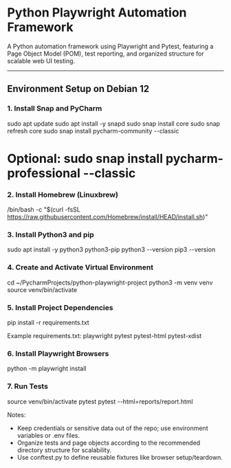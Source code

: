 # Python Playwright Automation Framework

A Python automation framework using Playwright and Pytest, featuring a Page Object Model (POM), test reporting, and organized structure for scalable web UI testing.

---

## Environment Setup on Debian 12

### 1. Install Snap and PyCharm
sudo apt update
sudo apt install -y snapd
sudo snap install core
sudo snap refresh core
sudo snap install pycharm-community --classic
# Optional: sudo snap install pycharm-professional --classic

### 2. Install Homebrew (Linuxbrew)
/bin/bash -c "$(curl -fsSL https://raw.githubusercontent.com/Homebrew/install/HEAD/install.sh)"

### 3. Install Python3 and pip
sudo apt install -y python3 python3-pip
python3 --version
pip3 --version

### 4. Create and Activate Virtual Environment
cd ~/PycharmProjects/python-playwright-project
python3 -m venv venv
source venv/bin/activate

### 5. Install Project Dependencies
pip install -r requirements.txt

Example requirements.txt:
playwright
pytest
pytest-html
pytest-xdist

### 6. Install Playwright Browsers
python -m playwright install

### 7. Run Tests
source venv/bin/activate
pytest
pytest --html=reports/report.html

Notes:
- Keep credentials or sensitive data out of the repo; use environment variables or .env files.
- Organize tests and page objects according to the recommended directory structure for scalability.
- Use conftest.py to define reusable fixtures like browser setup/teardown.
